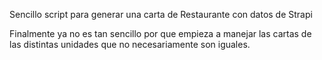 Sencillo script para generar una carta de Restaurante 
con datos de Strapi

Finalmente ya no es tan sencillo por que empieza a manejar las cartas de 
las distintas unidades que no necesariamente son iguales.